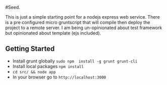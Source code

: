 #Seed.

This is just a simple starting point for a nodejs express web service. There is a pre configured micro gruntscript that will compile then deploy the project to a remote server. I am being un-opinionated about test framework but opinionated about template (ejs included).

## Getting Started

- Install grunt globally `sudo npm  install -g grunt grunt-cli`
- Install local packages `npm install`
- `cd src/ && node app`
- In your browser go to `http://localhost:3000`
